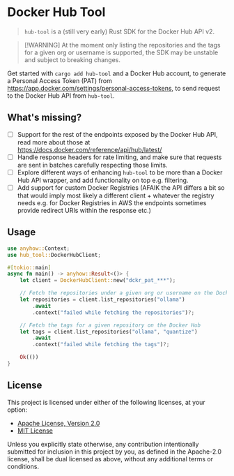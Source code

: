 # Docker Hub Tool

> `hub-tool` is a (still very early) Rust SDK for the Docker Hub API v2.

> [!WARNING] At the moment only listing the repositories and the tags for a
> given org or username is supported, the SDK may be unstable and subject to breaking
> changes.

Get started with `cargo add hub-tool` and a Docker Hub account, to generate a Personal
Access Token (PAT) from https://app.docker.com/settings/personal-access-tokens, to
send request to the Docker Hub API from `hub-tool`.

## What's missing?

- [ ] Support for the rest of the endpoints exposed by the Docker Hub API, read
    more about those at https://docs.docker.com/reference/api/hub/latest/
- [ ] Handle response headers for rate limiting, and make sure that requests are
    sent in batches carefully respecting those limits.
- [ ] Explore different ways of enhancing `hub-tool` to be more than a Docker Hub
    API wrapper, and add functionality on top e.g. filtering.
- [ ] Add support for custom Docker Registries (AFAIK the API differs a bit so that
    would imply most likely a different client + whatever the registry needs e.g.
    for Docker Registries in AWS the endpoints sometimes provide redirect URIs within
    the response etc.)

## Usage

```rust
use anyhow::Context;
use hub_tool::DockerHubClient;

#[tokio::main]
async fn main() -> anyhow::Result<()> {
    let client = DockerHubClient::new("dckr_pat_***");

    // Fetch the repositories under a given org or username on the Docker Hub
    let repositories = client.list_repositories("ollama")
        .await
        .context("failed while fetching the repositories")?;

    // Fetch the tags for a given repository on the Docker Hub
    let tags = client.list_repositories("ollama", "quantize")
        .await
        .context("failed while fetching the tags")?;

    Ok(())
}
```

## License

This project is licensed under either of the following licenses, at your option:

- [Apache License, Version 2.0](LICENSE-APACHE)
- [MIT License](LICENSE-MIT)

Unless you explicitly state otherwise, any contribution intentionally submitted
for inclusion in this project by you, as defined in the Apache-2.0 license, shall
be dual licensed as above, without any additional terms or conditions.
